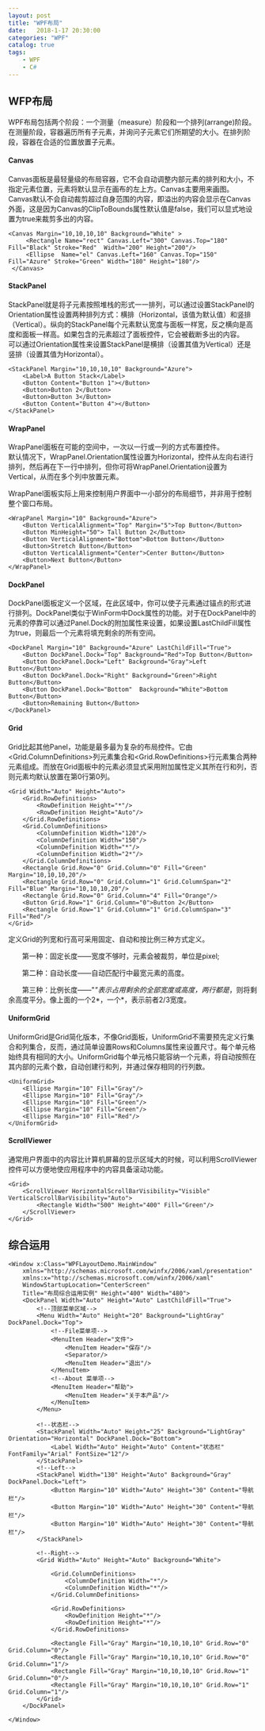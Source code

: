 ```yaml
---  
layout: post  
title: "WPF布局"  
date:   2018-1-17 20:30:00   
categories: "WPF"  
catalog: true  
tags:   
    - WPF  
    - C#  
---  
```

  
  
## WFP布局  
WPF布局包括两个阶段：一个测量（measure）阶段和一个排列(arrange)阶段。在测量阶段，容器遍历所有子元素，并询问子元素它们所期望的大小。在排列阶段，容器在合适的位置放置子元素。  
  
#### Canvas   
Canvas面板是最轻量级的布局容器，它不会自动调整内部元素的排列和大小，不指定元素位置，元素将默认显示在画布的左上方。Canvas主要用来画图。  
Canvas默认不会自动裁剪超过自身范围的内容，即溢出的内容会显示在Canvas外面，这是因为Canvas的ClipToBounds属性默认值是false，我们可以显式地设置为true来裁剪多出的内容。  
  
	<Canvas Margin="10,10,10,10" Background="White" >  
         <Rectangle Name="rect" Canvas.Left="300" Canvas.Top="180" Fill="Black" Stroke="Red"  Width="200" Height="200"/>  
         <Ellipse  Name="el" Canvas.Left="160" Canvas.Top="150" Fill="Azure" Stroke="Green" Width="180" Height="180"/>  
     </Canvas>  
  
#### StackPanel   
StackPanel就是将子元素按照堆栈的形式一一排列，可以通过设置StackPanel的Orientation属性设置两种排列方式：横排（Horizontal，该值为默认值）和竖排（Vertical）。纵向的StackPanel每个元素默认宽度与面板一样宽，反之横向是高度和面板一样高。如果包含的元素超过了面板控件，它会被截断多出的内容。  
可以通过Orientation属性来设置StackPanel是横排（设置其值为Vertical）还是竖排（设置其值为Horizontal）。	   
  
	<StackPanel Margin="10,10,10,10" Background="Azure">  
        <Label>A Button Stack</Label>  
        <Button Content="Button 1"></Button>  
        <Button>Button 2</Button>  
        <Button>Button 3</Button>  
        <Button Content="Button 4"></Button>  
    </StackPanel>  
	  
#### WrapPanel   
WrapPanel面板在可能的空间中，一次以一行或一列的方式布置控件。  
默认情况下，WrapPanel.Orientation属性设置为Horizontal，控件从左向右进行排列，然后再在下一行中排列，但你可将WrapPanel.Orientation设置为Vertical，从而在多个列中放置元素。  
  
WrapPanel面板实际上用来控制用户界面中一小部分的布局细节，并非用于控制整个窗口布局。  
  
	<WrapPanel Margin="10" Background="Azure">  
        <Button VerticalAlignment="Top" Margin="5">Top Button</Button>  
        <Button MinHeight="50"> Tall Button 2</Button>  
        <Button VerticalAlignment="Bottom">Bottom Button</Button>  
        <Button>Stretch Button</Button>  
        <Button VerticalAlignment="Center">Center Button</Button>  
        <Button>Next Button</Button>  
    </WrapPanel>  
	  
#### DockPanel   
DockPanel面板定义一个区域，在此区域中，你可以使子元素通过锚点的形式进行排列。DockPanel类似于WinForm中Dock属性的功能。对于在DockPanel中的元素的停靠可以通过Panel.Dock的附加属性来设置，如果设置LastChildFill属性为true，则最后一个元素将填充剩余的所有空间。  
  
	<DockPanel Margin="10" Background="Azure" LastChildFill="True">  
        <Button DockPanel.Dock="Top" Background="Red">Top Button</Button>       
        <Button DockPanel.Dock="Left" Background="Gray">Left Button</Button>  
        <Button DockPanel.Dock="Right" Background="Green">Right Button</Button>  
        <Button DockPanel.Dock="Bottom"  Background="White">Bottom Button</Button>  
        <Button>Remaining Button</Button>  
    </DockPanel>  
	  
#### Grid   
Grid比起其他Panel，功能是最多最为复杂的布局控件。它由<Grid.ColumnDefinitions>列元素集合和<Grid.RowDefinitions>行元素集合两种元素组成。而放在Grid面板中的元素必须显式采用附加属性定义其所在行和列，否则元素均默认放置在第0行第0列。  
  
	<Grid Width="Auto" Height="Auto">  
        <Grid.RowDefinitions>  
            <RowDefinition Height="*"/>  
            <RowDefinition Height="Auto"/>  
        </Grid.RowDefinitions>  
        <Grid.ColumnDefinitions>  
            <ColumnDefinition Width="120"/>  
            <ColumnDefinition Width="150"/>  
            <ColumnDefinition Width="*"/>  
            <ColumnDefinition Width="2*"/>  
        </Grid.ColumnDefinitions>  
        <Rectangle Grid.Row="0" Grid.Column="0" Fill="Green" Margin="10,10,10,20"/>  
        <Rectangle Grid.Row="0" Grid.Column="1" Grid.ColumnSpan="2" Fill="Blue" Margin="10,10,10,20"/>  
        <Rectangle Grid.Row="0" Grid.Column="4" Fill="Orange"/>  
        <Button Grid.Row="1" Grid.Column="0">Button 2</Button>  
        <Rectangle Grid.Row="1" Grid.Column="1" Grid.ColumnSpan="3" Fill="Red"/>  
    </Grid>  
	  
定义Grid的列宽和行高可采用固定、自动和按比例三种方式定义。  
  
　　第一种：固定长度——宽度不够时，元素会被裁剪，单位是pixel;  
  
　　第二种：自动长度——自动匹配行中最宽元素的高度。  
  
　　第三种：比例长度——"*"表示占用剩余的全部宽度或高度，两行都是*，则将剩余高度平分。像上面的一个2*，一个*，表示前者2/3宽度。  
  
#### UniformGrid  
UniformGrid是Grid简化版本，不像Grid面板，UniformGrid不需要预先定义行集合和列集合，反而，通过简单设置Rows和Columns属性来设置尺寸。每个单元格始终具有相同的大小。UniformGrid每个单元格只能容纳一个元素，将自动按照在其内部的元素个数，自动创建行和列，并通过保存相同的行列数。  
  
	<UniformGrid>  
        <Ellipse Margin="10" Fill="Gray"/>  
        <Ellipse Margin="10" Fill="Gray"/>  
        <Ellipse Margin="10" Fill="Green"/>  
        <Ellipse Margin="10" Fill="Green"/>  
        <Ellipse Margin="10" Fill="Red"/>  
    </UniformGrid>  
	  
#### ScrollViewer  
通常用户界面中的内容比计算机屏幕的显示区域大的时候，可以利用ScrollViewer控件可以方便地使应用程序中的内容具备滚动功能。  
  
	<Grid>  
        <ScrollViewer HorizontalScrollBarVisibility="Visible" VerticalScrollBarVisibility="Auto">  
            <Rectangle Width="500" Height="400" Fill="Green"/>  
        </ScrollViewer>  
    </Grid>  
	  
## 综合运用  
  
	<Window x:Class="WPFLayoutDemo.MainWindow"  
        xmlns="http://schemas.microsoft.com/winfx/2006/xaml/presentation"  
        xmlns:x="http://schemas.microsoft.com/winfx/2006/xaml"  
        WindowStartupLocation="CenterScreen"  
        Title="布局综合运用实例" Height="400" Width="480">  
		<DockPanel Width="Auto" Height="Auto" LastChildFill="True">  
			<!--顶部菜单区域-->  
			<Menu Width="Auto" Height="20" Background="LightGray" DockPanel.Dock="Top">  
				<!--File菜单项-->  
				<MenuItem Header="文件">  
					<MenuItem Header="保存"/>  
					<Separator/>  
					<MenuItem Header="退出"/>  
				</MenuItem>  
				<!--About 菜单项-->  
				<MenuItem Header="帮助">  
					<MenuItem Header="关于本产品"/>  
				</MenuItem>  
			</Menu>  
  
			<!--状态栏-->  
			<StackPanel Width="Auto" Height="25" Background="LightGray" Orientation="Horizontal" DockPanel.Dock="Bottom">  
				<Label Width="Auto" Height="Auto" Content="状态栏" FontFamily="Arial" FontSize="12"/>  
			</StackPanel>  
			<!--Left-->  
			<StackPanel Width="130" Height="Auto" Background="Gray" DockPanel.Dock="Left">  
				<Button Margin="10" Width="Auto" Height="30" Content="导航栏"/>  
				<Button Margin="10" Width="Auto" Height="30" Content="导航栏"/>  
				<Button Margin="10" Width="Auto" Height="30" Content="导航栏"/>  
			</StackPanel>  
  
			<!--Right-->  
			<Grid Width="Auto" Height="Auto" Background="White">  
  
				<Grid.ColumnDefinitions>  
					<ColumnDefinition Width="*"/>  
					<ColumnDefinition Width="*"/>  
				</Grid.ColumnDefinitions>  
  
				<Grid.RowDefinitions>  
					<RowDefinition Height="*"/>  
					<RowDefinition Height="*"/>  
				</Grid.RowDefinitions>  
  
				<Rectangle Fill="Gray" Margin="10,10,10,10" Grid.Row="0" Grid.Column="0"/>  
				<Rectangle Fill="Gray" Margin="10,10,10,10" Grid.Row="0" Grid.Column="1"/>  
				<Rectangle Fill="Gray" Margin="10,10,10,10" Grid.Row="1" Grid.Column="0"/>  
				<Rectangle Fill="Gray" Margin="10,10,10,10" Grid.Row="1" Grid.Column="1"/>  
			</Grid>  
		</DockPanel>  
	     
	</Window>
